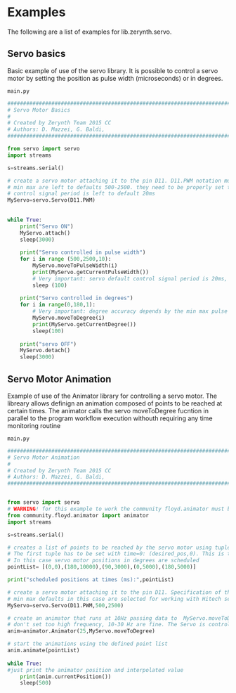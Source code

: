 # Examples

The following are a list of examples for lib.zerynth.servo.

## Servo basics


Basic example of use of the servo library. It is possible to control a servo motor by setting the position as pulse width (microseconds) or in degrees.






```main.py```

```python
################################################################################
# Servo Motor Basics
#
# Created by Zerynth Team 2015 CC
# Authors: D. Mazzei, G. Baldi,  
###############################################################################

from servo import servo
import streams

s=streams.serial()

# create a servo motor attaching it to the pin D11. D11.PWM notation must be used. 
# min max are left to defaults 500-2500. they need to be properly set to the servo specifications
# control signal period is left to default 20ms
MyServo=servo.Servo(D11.PWM)
  
    
while True:
    print("Servo ON")
    MyServo.attach()
    sleep(3000)
    
    print("Servo controlled in pulse width")
    for i in range (500,2500,10):
        MyServo.moveToPulseWidth(i)
        print(MyServo.getCurrentPulseWidth())
        # Very important: servo default control signal period is 20ms, don't update the controlling PWM faster than that!
        sleep (100) 
    
    print("Servo controlled in degrees")
    for i in range(0,180,1):
        # Very important: degree accuracy depends by the min max pulse width setup. Refer to the servo specifications for proper configuration
        MyServo.moveToDegree(i)
        print(MyServo.getCurrentDegree())
        sleep(100)
    
    print("servo OFF")
    MyServo.detach()
    sleep(3000)
```
## Servo Motor Animation


Example of use of the Animator library for controlling a servo motor. The libreary allows definign an animation composed of points to be reached at certain times. The animator calls the servo moveToDegree fucntion in parallel to the program workflow execution withouth requiring any time monitoring routine






```main.py```

```python
################################################################################
# Servo Motor Animation 
#
# Created by Zerynth Team 2015 CC
# Authors: D. Mazzei, G. Baldi,  
###############################################################################


from servo import servo
# WARNING! for this example to work the community floyd.animator must be installed!
from community.floyd.animator import animator
import streams

s=streams.serial()

# creates a list of points to be reached by the servo motor using tuples (position, millisecond)
# The first tuple has to be set with time=0: (desired_pos,0). This is the value from which the animation will start
# In this case servo motor positions in degrees are scheduled
pointList= [(0,0),(180,10000),(90,3000),(0,5000),(180,5000)] 

print("scheduled positions at times (ms):",pointList)

# create a servo motor attaching it to the pin D11. Specification of the PWM feature using the Zerynth pin mapping signature is required. 
# min max defaults in this case are selected for working with Hitech servomotors
MyServo=servo.Servo(D11.PWM,500,2500)

# create an animator that runs at 10Hz passing data to  MyServo.moveToDegree
# don't set too high frequency, 10-30 Hz are fine. The Servo is controlled with a period of 20ms, frequancy higher than 45Hz will block the motor! 
anim=animator.Animator(25,MyServo.moveToDegree)

# start the animations using the defined point list
anim.animate(pointList)
    
while True:
#just print the animator position and interpolated value
    print(anim.currentPosition())
    sleep(500)
```
